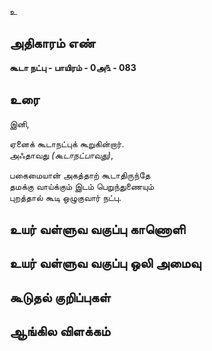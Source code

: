உ


## அதிகாரம் எண்

**கூடா நட்பு - பாயிரம் - 0அ௩ - 083**

## உரை

இனி,  

ஏனைக் கூடாநட்புக் கூறுகின்றார்.  
அஃதாவது _(கூடாநட்பாவது)_,  

பகைமையான் அகத்தாற் கூடாதிருந்தே  
தமக்கு வாய்க்கும் இடம் பெறுந்துணையும்  
புறத்தால் கூடி ஒழுகுவார் நட்பு.

## உயர் வள்ளுவ வகுப்பு காணொளி


## உயர் வள்ளுவ வகுப்பு ஒலி அமைவு 


## கூடுதல் குறிப்புகள்


## ஆங்கில விளக்கம்

